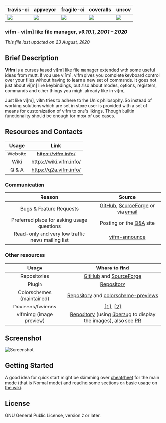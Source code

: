 | travis-ci    | appveyor     | fragile-ci   | coveralls    | uncov        |
| ------------ | ------------ | ------------ | ------------ | ------------ |
| [![][tt]][t] | [![][aa]][a] | [![][ff]][f] | [![][cc]][c] | [![][uu]][u] |

### **vifm** - vi[m] like file manager, _v0.10.1_, _2001 – 2020_

_This file last updated on 23 August, 2020_

## Brief Description

**Vifm** is a curses based vi[m] like file manager extended with some useful
ideas from mutt. If you use vi[m], vifm gives you complete keyboard control
over your files without having to learn a new set of commands. It goes not
just about vi[m] like keybindings, but also about modes, options, registers,
commands and other things you might already like in vi[m].

Just like vi[m], vifm tries to adhere to the Unix philosophy. So instead of
working solutions which are set in stone user is provided with a set of
means for customization of vifm to one's likings. Though builtin
functionality should be enough for most of use cases.

## Resources and Contacts

|  Usage  |          Link           |
| :-----: | :---------------------: |
| Website |   https://vifm.info/    |
|  Wiki   | https://wiki.vifm.info/ |
|  Q & A  | https://q2a.vifm.info/  |

### Communication

|                      Reason                      |                             Source                              |
| :----------------------------------------------: | :-------------------------------------------------------------: |
|             Bugs & Feature Requests              | [GitHub][bugs-gh], [SourceForge][bugs-sf] or via [email][email] |
|    Preferred place for asking usage questions    |                 Posting on the [Q&A][q2a] site                  |
| Read-only and very low traffic news mailing list |                      [vifm-announce][list]                      |

### Other resources

|           Usage           |                                           Where to find                                            |
| :-----------------------: | :------------------------------------------------------------------------------------------------: |
|       Repositories        |                            [GitHub][repo-gh] and [SourceForge][repo-sf]                            |
|          Plugin           |                                      [Repository][vim-plugin]                                      |
| Colorschemes (maintained) |                [Repository][colors] and [colorscheme-previews][colorscheme-preview]                |
|     Devicons/favicons     |                                [[1]][devicons-1], [[2]][devicons-2]                                |
|  vifmimg (image preview)  | [Repository][vifmimg] (using [überzug][ueberzug] to display the images), also see [PR][vifmimg-pr] |

## Screenshot

![Screenshot](data/graphics/screenshot.png)

## Getting Started

A good idea for quick start might be skimming over [cheatsheet][cheatsheet] for
the main mode (that is Normal mode) and reading some sections on basic usage on
[the wiki][wiki-manual].

## License

GNU General Public License, version 2 or later.

[q2a]: https://q2a.vifm.info/
[email]: mailto:xaizek@posteo.net
[list]: https://lists.sourceforge.net/lists/listinfo/vifm-announce
[vim-plugin]: https://github.com/vifm/vifm.vim
[colors]: https://github.com/vifm/vifm-colors
[colorscheme-preview]: https://vifm.info/colorschemes.shtml
[devicons-1]: https://github.com/cirala/vifm_devicons
[devicons-2]: https://github.com/yanzhang0219/dotfiles/tree/master/.config/vifm
[vifmimg]: https://github.com/cirala/vifmimg
[vifmimg-pr]: https://github.com/cirala/vifmimg/pull/17
[ueberzug]: https://github.com/seebye/ueberzug
[bugs-gh]: https://github.com/vifm/vifm/issues
[bugs-sf]: https://sourceforge.net/p/vifm/_list/tickets
[repo-gh]: https://github.com/vifm/vifm
[repo-sf]: https://sourceforge.net/projects/vifm/
[cheatsheet]: https://vifm.info/cheatsheets.shtml
[wiki-manual]: https://wiki.vifm.info/index.php?title=Manual
[tt]: https://travis-ci.org/vifm/vifm.svg?branch=master
[t]: https://travis-ci.org/vifm/vifm
[aa]: https://ci.appveyor.com/api/projects/status/ywfhdev1l3so1f5e/branch/master?svg=true
[a]: https://ci.appveyor.com/project/xaizek/vifm/branch/master
[cc]: https://coveralls.io/repos/github/vifm/vifm/badge.svg?branch=master
[c]: https://coveralls.io/github/vifm/vifm?branch=master
[ff]: http://ci.vifm.info/badges/svg/master
[f]: http://ci.vifm.info/
[uu]: http://cov.vifm.info/badges/svg/master
[u]: http://cov.vifm.info/branches/master
